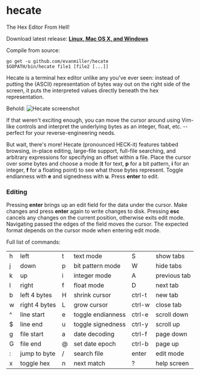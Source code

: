 # hecate
The Hex Editor From Hell!

Download latest release: **[Linux, Mac OS X, and Windows](https://github.com/evanmiller/hecate/releases)**

Compile from source:

    go get -u github.com/evanmiller/hecate
    $GOPATH/bin/hecate file1 [file2 [...]]

Hecate is a terminal hex editor unlike any you've ever seen: instead of putting
the (ASCII) representation of bytes way out on the right side of the screen, it
puts the interpreted values directly beneath the hex representation.

Behold:
![Hecate screenshot](http://www.evanmiller.org/images/hecate-screenshot2.png)

If that weren't exciting enough, you can move the cursor around using Vim-like
controls and interpret the underlying bytes as an integer, float, etc. --
perfect for your reverse-engineering needs.

But wait, there's more! Hecate (pronounced HECK-it) features tabbed browsing,
in-place editing, large-file support, full-file searching, and arbitrary
expressions for specifying an offset within a file. Place the cursor over some
bytes and choose a mode (**t** for text, **p** for a bit pattern, **i** for an
integer, **f** for a floating point) to see what those bytes represent.  Toggle
endianness with **e** and signedness with **u**.  Press **enter** to edit.


### Editing

Pressing **enter** brings up an edit field for the data under the cursor. Make
changes and press **enter** again to write changes to disk. Pressing **esc**
cancels any changes on the current position, otherwise exits edit mode.
Navigating passed the edges of the field moves the cursor. The expected format
depends on the cursor mode when entering edit mode.


Full list of commands:


<table>
<tr><td>h</td><td>left</td><td>t</td><td>text mode</td><td>S</td><td>show tabs</td></tr>
<tr><td>j</td><td>down</td><td>p</td><td>bit pattern mode</td><td>W</td><td>hide tabs</td></tr>
<tr><td>k</td><td>up</td><td>i</td><td>integer mode</td><td>A</td><td>previous tab</td></tr>
<tr><td>l</td><td>right</td><td>f</td><td>float mode</td><td>D</td><td>next tab</td></tr>
<tr><td>b</td><td>left 4 bytes</td><td>H</td><td>shrink cursor</td><td>ctrl-t</td><td>new tab</td></tr>
<tr><td>w</td><td>right 4 bytes</td><td>L</td><td>grow cursor</td><td>ctrl-w</td><td>close tab</td></tr>
<tr><td>^</td><td>line start</td><td>e</td><td>toggle endianness</td><td>ctrl-e</td><td>scroll down</td></tr>
<tr><td>$</td><td>line end</td><td>u</td><td>toggle signedness</td><td>ctrl-y</td><td>scroll up</td></tr>
<tr><td>g</td><td>file start</td><td>a</td><td>date decoding</td><td>ctrl-f</td><td>page down</td></tr>
<tr><td>G</td><td>file end</td><td>@</td><td>set date epoch</td><td>ctrl-b</td><td>page up</td></tr>
<tr><td>:</td><td>jump to byte</td><td>/</td><td>search file</td><td>enter</td><td>edit mode</td></tr>
<tr><td>x</td><td>toggle hex</td><td>n</td><td>next match</td><td>?</td><td>help screen</td></tr>
</table>
